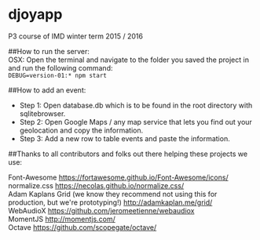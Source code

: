 # djoyapp
P3 course of IMD winter term 2015 / 2016

##How to run the server:  
OSX: Open the terminal and navigate to the folder you saved the project in and run the following command:   
``` DEBUG=version-01:* npm start ```  

##How to add an event:
* Step 1: Open database.db which is to be found in the root directory with sqlitebrowser.
* Step 2: Open Google Maps / any map service that lets you find out your geolocation and copy the information.
* Step 3: Add a new row to table events and paste the information.

##Thanks to all contributors and folks out there helping these projects we use:

Font-Awesome
https://fortawesome.github.io/Font-Awesome/icons/  
normalize.css
https://necolas.github.io/normalize.css/  
Adam Kaplans Grid (we know they recommend not using this for production, but we're prototyping!)
http://adamkaplan.me/grid/  
WebAudioX
https://github.com/jeromeetienne/webaudiox  
MomentJS
http://momentjs.com/  
Octave
https://github.com/scopegate/octave/  

